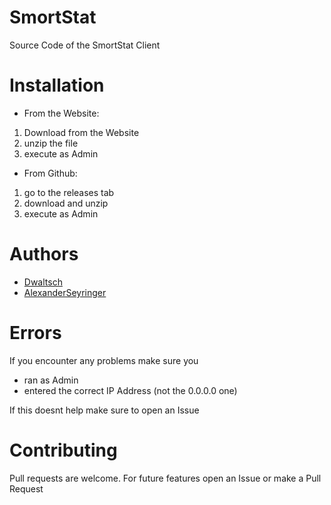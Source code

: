 # SmortStat

Source Code of the SmortStat Client

# Installation

* From the Website:

 1. Download from the Website
 2. unzip the file
 3. execute as Admin

* From Github:
 1. go to the releases tab
 2. download and unzip
 3. execute as Admin
 
# Authors
* [Dwaltsch](https://github.com/dwaltsch)
* [AlexanderSeyringer](https://github.com/alexanderseyringer)
# Errors
If you encounter any problems make sure you
* ran as Admin
* entered the correct IP Address (not the 0.0.0.0 one)

If this doesnt help make sure to open an Issue

# Contributing
Pull requests are welcome. For future features open an Issue or make a Pull Request

